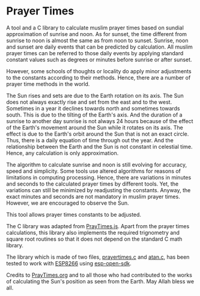 # Prayer Times
A tool and a C library to calculate muslim prayer times based on sundial approximation of sunrise and noon. As for sunset, the time different from sunrise to noon is almost the same as from noon to sunset. Sunrise, noon and sunset are daily events that can be predicted by calculation. All muslim prayer times can be referred to those daily events by applying standard constant values such as degrees or minutes before sunrise or after sunset.

However, some schools of thoughts or locality do apply minor adjustments to the constants according to their methods. Hence, there are a number of prayer time methods in the world.

The Sun rises and sets are due to the Earth rotation on its axis. The Sun does not always exactly rise and set from the east and to the west. Sometimes in a year it declines towards north and sometimes towards south. This is due to the tilting of the Earth's axis. And the duration of a sunrise to another day sunrise is not always 24 hours because of the effect of the Earth's movement around the Sun while it rotates on its axis. The effect is due to the Earth's orbit around the Sun that is not an exact circle. Thus, there is a daily equation of time through out the year. And the relationship between the Earth and the Sun is not constant in celestial time. Hence, any calculation is only approximation.

The algorithm to calculate sunrise and noon is still evolving for accuracy, speed and simplicity. Some tools use altered algorithms for reasons of limitations in computing processing. Hence, there are variations in minutes and seconds to the calculated prayer times by different tools. Yet, the variations can still be minimized by readjusting the constants. Anyway, the exact minutes and seconds are not mandatory in muslim prayer times. However, we are encouraged to observe the Sun.

This tool allows prayer times constants to be adjusted.

The C library was adapted from [PrayTimes.js](http://praytimes.org/code/). Apart from the prayer times calculations, this library also implements the required trignometry and square root routines so that it does not depend on the standard C math library.

The library which is made of two files, [prayertimes.c](https://github.com/chelahmy/prayertimes/blob/master/prayertimes.c) and [atan.c](https://github.com/chelahmy/prayertimes/blob/master/atan.c), has been tested to work with [ESP8266](https://en.wikipedia.org/wiki/ESP8266) using [esp-open-sdk](https://github.com/pfalcon/esp-open-sdk).

Credits to [PrayTimes.org](http://praytimes.org) and to all those who had contributed to the works of calculating the Sun's position as seen from the Earth. May Allah bless we all.
